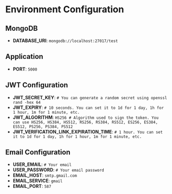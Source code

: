 # Environment Configuration

## MongoDB

- **DATABASE_URI**: `mongodb://localhost:27017/test`

## Application

- **PORT**: `5000`

## JWT Configuration

- **JWT_SECRET_KEY**: `# You can generate a random secret using openssl rand -hex 64`
- **JWT_EXPIRY**: `# 10 seconds. You can set it to 1d for 1 day, 1h for 1 hour, 1m for 1 minute, etc.`
- **JWT_ALGORITHM**: `HS256 # Algorithm used to sign the token. You can use HS256, HS384, HS512, RS256, RS384, RS512, ES256, ES384, ES512, PS256, PS384, PS512`
- **JWT_VERIFICATION_LINK_EXPIRATION_TIME**: `# 1 hour. You can set it to 1d for 1 day, 1h for 1 hour, 1m for 1 minute, etc.`

## Email Configuration

- **USER_EMAIL**: `# Your email`
- **USER_PASSWORD**: `# Your email password`
- **EMAIL_HOST**: `smtp.gmail.com`
- **EMAIL_SERVICE**: `gmail`
- **EMAIL_PORT**: `587`
